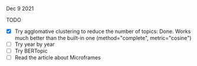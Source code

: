 Dec 9 2021

TODO

- [x] Try agglomative clustering to reduce the number of topics: Done. Works much better than the built-in one (method="complete", metric="cosine")
- [ ] Try year by year   
- [ ] Try BERTopic  
- [ ] Read the article about Microframes
